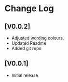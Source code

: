 # Change Log

## [V0.0.2]

- Adjusted wording colours.
- Updated Readme
- Added git repo

## [V0.0.1]

- Initial release

